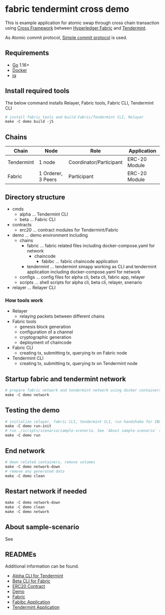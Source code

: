 # fabric tendermint cross demo

This is example application for atomic swap through cross chain transaction using [Cross Framework](https://github.com/datachainlab/cross) between [Hyperledger Fabric](https://github.com/hyperledger/fabric) and [Tendermint](https://github.com/tendermint/tendermint). 

As Atomic commit protocol, [Simple commit protocol](https://datachainlab.github.io/cross-docs/architecture/atomic-commit-protocol/#simple-commit-protocol) is used.

## Requirements
- [Go](https://go.dev/) 1.16+
- [Docker](https://www.docker.com/products/docker-desktop)
- [jq](https://stedolan.github.io/jq/)

## Install required tools
The below command installs Relayer, Fabric tools, Fabric CLI, Tendermint CLI
```Makefile
# install fabric tools and build Fabric/Tendermint CLI, Relayer
make -C demo build -j5
```

## Chains
| Chain        | Node               | Role                    | Application   |
|--------------|--------------------|-------------------------|---------------|
| Tendermint   | 1 node             | Coordinator/Participant | ERC-20 Module |
| Fabric       | 1 Orderer, 3 Peers | Participant             | ERC-20 Module |

## Directory structure
- cmds
  - alpha ... Tendermint CLI
  - beta ... Fabric CLI
- contracts
  - erc20 ... contract modules for Tendermint/Fabric
- demo ... demo environment including 
  - chains
    - fabric ... fabric related files including docker-compose.yaml for network
      - chaincode
        - fabibc ... fabric chaincode application
    - tendermint ... tendermint simapp working as CLI and tendermint application including docker-compose.yaml for network
  - configs ... config files for alpha cli, beta cli, fabric app, relayer
  - scripts ... shell scripts for alpha cli, beta cli, relayer, snenario
- relayer ... Relayer CLI

### How tools work 
- Relayer 
  - relaying packets between different chains
- Fabric tools 
  - genesis block generation
  - configuration of a channel
  - cryptographic generation
  - deployment of chaincode
- Fabric CLI
  - creating tx, submitting tx, querying tx on Fabric node
- Tendermint CLI
  - creating tx, submitting tx, querying tx on Tendermint node
  
## Startup fabric and tendermint network
```Makefile
# prepare fabric network and tendermint network using docker containers
make -C demo network
```

## Testing the demo
```Makefile
# initialize relayer, fabric CLI, tendermint CLI, run handshake for IBC between fabric and tendermint by creating transactions.
make -C demo run-init
# run ./scripts/scenario/sample-scenario. See `About sample-scenario` section for more detail.
make -C demo run
```

## End network
```Makefile
# down related containers, remove volumes
make -C demo network-down
# remove any generated data
make -C demo clean
```

## Restart network if needed
```Makefile
make -C demo network-down
make -C demo clean
make -C demo network
```

## About sample-scenario
See [](https://github.com/datachainlab/fabric-tendermint-cross-demo/tree/add-more-info/demo#run-sample-scenario)

## READMEs
Additional information can be found.

- [Alpha CLI for Tendermint](https://github.com/datachainlab/fabric-tendermint-cross-demo/tree/main/cmds/alpha)
- [Beta CLI for Fabric](https://github.com/datachainlab/fabric-tendermint-cross-demo/tree/main/cmds/beta)
- [ERC20 Contract](https://github.com/datachainlab/fabric-tendermint-cross-demo/tree/main/contracts/erc20)
- [Demo](https://github.com/datachainlab/fabric-tendermint-cross-demo/tree/main/demo)
- [Fabric](https://github.com/datachainlab/fabric-tendermint-cross-demo/tree/main/demo/chains/fabric)
- [Fabibc Application](https://github.com/datachainlab/fabric-tendermint-cross-demo/tree/main/demo/chains/fabric/chaincode/fabibc)
- [Tendermint Application](https://github.com/datachainlab/fabric-tendermint-cross-demo/tree/main/demo/chains/tendermint)
